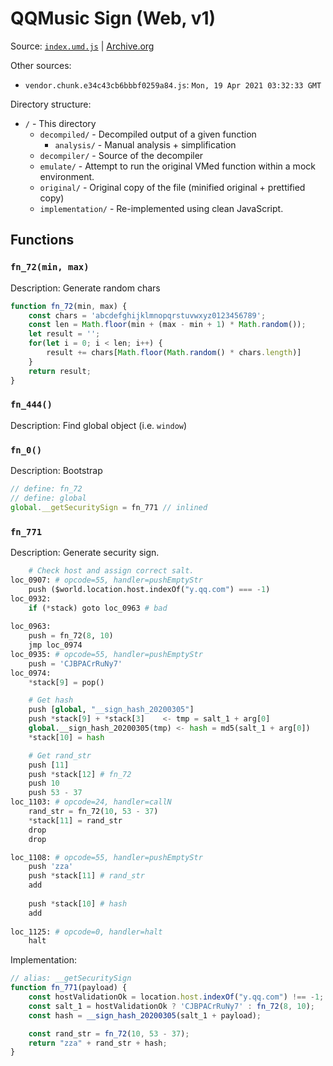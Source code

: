 # QQMusic Sign (Web, v1)

Source: [`index.umd.js`][zza_src] | [Archive.org][zza_mirror]

[zza_src]: https://y.qq.com/component/m/qmfe-security-sign/index.umd.js?max_age=2592000
[zza_mirror]: https://web.archive.org/web/2020*/https://y.qq.com/component/m/qmfe-security-sign/index.umd.js?max_age=2592000

Other sources:

- `vendor.chunk.e34c43cb6bbbf0259a84.js`: `Mon, 19 Apr 2021 03:32:33 GMT`

Directory structure:

- `/` - This directory
  - `decompiled/` - Decompiled output of a given function
    - `analysis/` - Manual analysis + simplification
  - `decompiler/` - Source of the decompiler
  - `emulate/` - Attempt to run the original VMed function within a mock environment.
  - `original/` - Original copy of the file (minified original + prettified copy) 
  - `implementation/` - Re-implemented using clean JavaScript.

## Functions

### `fn_72(min, max)`

Description: Generate random chars

```javascript
function fn_72(min, max) {
    const chars = 'abcdefghijklmnopqrstuvwxyz0123456789';
    const len = Math.floor(min + (max - min + 1) * Math.random());
    let result = '';
    for(let i = 0; i < len; i++) {
        result += chars[Math.floor(Math.random() * chars.length)]
    }
    return result;
}
```

### `fn_444()`

Description: Find global object (i.e. `window`)

### `fn_0()`

Description: Bootstrap

```javascript
// define: fn_72
// define: global
global.__getSecuritySign = fn_771 // inlined
```

### `fn_771`

Description: Generate security sign.

```py
    # Check host and assign correct salt.
loc_0907: # opcode=55, handler=pushEmptyStr
    push ($world.location.host.indexOf("y.qq.com") === -1)
loc_0932:
    if (*stack) goto loc_0963 # bad
    
loc_0963: 
    push = fn_72(8, 10)
    jmp loc_0974
loc_0935: # opcode=55, handler=pushEmptyStr
    push = 'CJBPACrRuNy7'
loc_0974:
    *stack[9] = pop()

    # Get hash
    push [global, "__sign_hash_20200305"]
    push *stack[9] + *stack[3]    <- tmp = salt_1 + arg[0] 
    global.__sign_hash_20200305(tmp) <- hash = md5(salt_1 + arg[0])
    *stack[10] = hash

    # Get rand_str
    push [11]
    push *stack[12] # fn_72
    push 10
    push 53 - 37
loc_1103: # opcode=24, handler=callN
    rand_str = fn_72(10, 53 - 37)
    *stack[11] = rand_str
    drop
    drop

loc_1108: # opcode=55, handler=pushEmptyStr
    push 'zza'
    push *stack[11] # rand_str
    add
    
    push *stack[10] # hash
    add
    
loc_1125: # opcode=0, handler=halt
    halt
```

Implementation:

```javascript
// alias: __getSecuritySign
function fn_771(payload) {
    const hostValidationOk = location.host.indexOf("y.qq.com") !== -1;
    const salt_1 = hostValidationOk ? 'CJBPACrRuNy7' : fn_72(8, 10);
    const hash = __sign_hash_20200305(salt_1 + payload);

    const rand_str = fn_72(10, 53 - 37);
    return "zza" + rand_str + hash;
}
```
